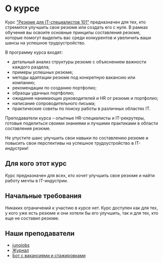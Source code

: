 # О курсе

Курс ["Резюме для IT-специалистов 101"](https://stepik.org/course/196889/info) предназначен для тех, кто стремится улучшить свое резюме или создать его с нуля. В рамках обучения вы освоите основные принципы составления резюме, которые помогут выделить вас среди конкурентов и увеличить ваши шансы на успешное трудоустройство.

В программу курса входят:

+ детальный анализ структуры резюме с объяснением важности каждого раздела;
+ примеры успешных резюме;
+ методы адаптации резюме под конкретную вакансию или компанию;
+ рекомендации по созданию портфолио;
+ образцы удачных портфолио;
+ ожидания нанимающих руководителей и HR от резюме и портфолио;
+ написание сопроводительного письма;
+ практические советы по поиску работы в различных областях IT.

Преподаватели курса – опытные HR-специалисты и IT-рекрутеры, готовые поделиться своими знаниями и лучшими практиками в области составления резюме.

Не упустите шанс улучшить свои навыки по составлению резюме и повысить свои перспективы на успешное трудоустройство в IT-индустрии!

## Для кого этот курс

Курс предназначен для всех, кто хочет улучшить свое резюме и найти работу мечты в IT-индустрии.

## Начальные требования

Никаких ограничений к участию в курсе нет. Курс доступен как для тех, у кого уже есть резюме и они хотели бы его улучшить, так и для тех, кто еще не составил резюме.

## Наши преподаватели

+ [junojobs](https://stepik.org/users/761124392)
+ [Журнал](https://t.me/junojobs_journal)
+ [Бот с вакансиями и стажировками](https://t.me/junojobs_bot)
